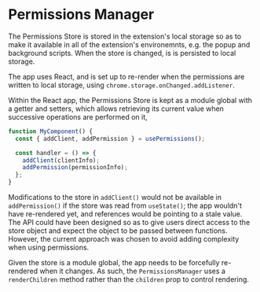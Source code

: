 # Permissions Manager

The Permissions Store is stored in the extension's local storage so as to make it available in all of the extension's environemnts, e.g. the popup and background scripts. When the store is changed, is is persisted to local storage.

The app uses React, and is set up to re-render when the permissions are written to local storage, using `chrome.storage.onChanged.addListener`.

Within the React app, the Permissions Store is kept as a module global with a getter and setters, which allows retrieving its current value when successive operations are performed on it,

```ts
function MyComponent() {
  const { addClient, addPermission } = usePermissions();

  const handler = () => {
    addClient(clientInfo);
    addPermission(permissionInfo);
  };
}
```

Modifications to the store in `addClient()` would not be available in `addPermission()` if the store was read from `useState()`; the app wouldn't have re-rendered yet, and references would be pointing to a stale value. The API could have been designed so as to give users direct access to the store object and expect the object to be passed between functions. However, the current approach was chosen to avoid adding complexity when using permissions.

Given the store is a module global, the app needs to be forcefully re-rendered when it changes. As such, the `PermissionsManager` uses a `renderChildren` method rather than the `children` prop to control rendering.
